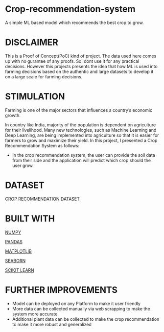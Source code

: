 # Crop-recommendation-system

A simple ML based model which recommends the best crop to grow.

# DISCLAIMER
This is a Proof of Concept(PoC) kind of project. The data used here comes up with no gurantee of any proofs. So. dont use it for any practical decisions. However this projects presents the idea that how ML is used into farming decisions based on the authentic and large datasets to develop it on a large scale for farming decisions.

# STIMULATION

Farming is one of the major sectors that influences a country’s economic growth.

In country like India, majority of the population is dependent on agriculture for their livelihood. Many new technologies, such as Machine Learning and Deep Learning, are being implemented into agriculture so that it is easier for farmers to grow and maximize their yield.
In this project, I presented a Crop Recommendation System as follows:
  * In the crop recommendation system, the user can provide the soil data from their side and the application will predict which crop should the user grow.

# DATASET

[CROP RECOMMENDATION DATASET](https://www.kaggle.com/datasets/atharvaingle/crop-recommendation-dataset)

# BUILT WITH
[NUMPY](https://numpy.org/)

[PANDAS](https://pandas.pydata.org/)

[MATPLOTLIB](https://matplotlib.org/)

[SEABORN](https://seaborn.pydata.org/)

[SCIKIT LEARN](https://scikit-learn.org/stable/)

# FURTHER IMPROVEMENTS
 * Model can be deployed on any Platform to make it user friendly 
 * More data can be collected manually via web scrapping to make the system more accurate
 * Additional plant data can be collected to make the crop recommendation to make it more robust and generalized

